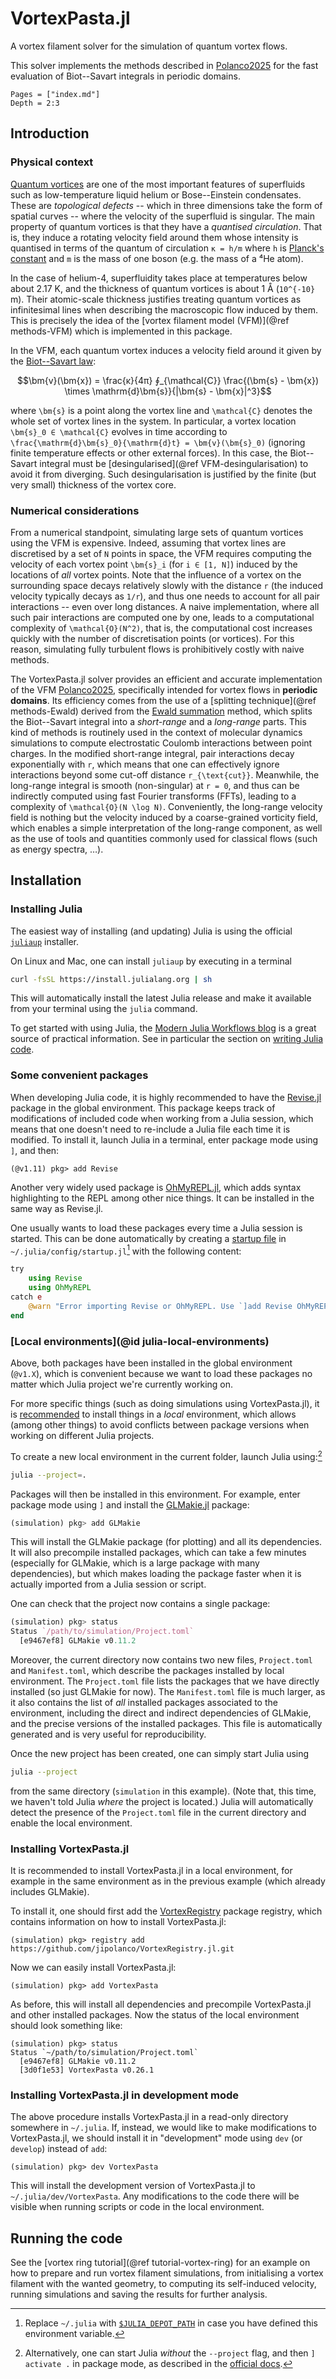 # VortexPasta.jl

A vortex filament solver for the simulation of quantum vortex flows.

This solver implements the methods described in [Polanco2025](@citet) for the fast evaluation of Biot--Savart integrals in periodic domains.

```@contents
Pages = ["index.md"]
Depth = 2:3
```

## Introduction

### Physical context

[Quantum vortices](https://en.wikipedia.org/wiki/Quantum_vortex) are one of the most important features of superfluids such as low-temperature liquid helium or Bose--Einstein condensates.
These are *topological defects* -- which in three dimensions take the form of spatial curves -- where the velocity of the superfluid is singular.
The main property of quantum vortices is that they have a *quantised circulation*.
That is, they induce a rotating velocity field around them whose intensity is quantised in terms of the quantum of circulation ``κ = h/m`` where ``h`` is [Planck's constant](https://en.wikipedia.org/wiki/Planck_constant) and ``m`` is the mass of one boson (e.g. the mass of a ⁴He atom).

In the case of helium-4, superfluidity takes place at temperatures below about 2.17 K,
and the thickness of quantum vortices is about 1 Å (``10^{-10}`` m).
Their atomic-scale thickness justifies treating quantum vortices as infinitesimal lines when describing the macroscopic flow induced by them.
This is precisely the idea of the [vortex filament model (VFM)](@ref methods-VFM) which is implemented in this package.

In the VFM, each quantum vortex induces a velocity field around it given by the [Biot--Savart law](https://en.wikipedia.org/wiki/Biot%E2%80%93Savart_law):

```math
\bm{v}(\bm{x}) =
\frac{κ}{4π} ∮_{\mathcal{C}} \frac{(\bm{s} - \bm{x}) \times \mathrm{d}\bm{s}}{|\bm{s} - \bm{x}|^3}
```

where ``\bm{s}`` is a point along the vortex line and ``\mathcal{C}`` denotes the whole set of vortex lines in the system.
In particular, a vortex location ``\bm{s}_0 ∈ \mathcal{C}`` evolves in time
according to ``\frac{\mathrm{d}\bm{s}_0}{\mathrm{d}t} = \bm{v}(\bm{s}_0)``
(ignoring finite temperature effects or other external forces).
In this case, the Biot--Savart integral must be [desingularised](@ref VFM-desingularisation) to avoid it from diverging.
Such desingularisation is justified by the finite (but very small) thickness of the vortex core.

### Numerical considerations

From a numerical standpoint, simulating large sets of quantum vortices using the VFM is expensive.
Indeed, assuming that vortex lines are discretised by a set of ``N`` points in space, the VFM requires computing the velocity of each vortex point ``\bm{s}_i`` (for ``i ∈ [1, N]``) induced by the locations of *all* vortex points.
Note that the influence of a vortex on the surrounding space decays relatively slowly with the distance ``r`` (the induced velocity typically decays as ``1/r``), and thus one needs to account for all pair interactions -- even over long distances.
A naive implementation, where all such pair interactions are computed one by one, leads to a computational complexity of ``\mathcal{O}(N^2)``, that is, the computational cost increases quickly with the number of discretisation points (or vortices).
For this reason, simulating fully turbulent flows is prohibitively costly with naive methods.

The VortexPasta.jl solver provides an efficient and accurate implementation of the VFM [Polanco2025](@cite), specifically intended for vortex flows in **periodic domains**.
Its efficiency comes from the use of a [splitting technique](@ref methods-Ewald) derived from the
[Ewald summation](https://en.wikipedia.org/wiki/Ewald_summation) method, which splits the Biot--Savart integral into a *short-range* and a *long-range* parts.
This kind of methods is routinely used in the context of molecular dynamics simulations to compute electrostatic Coulomb interactions between point charges.
In the modified short-range integral, pair interactions decay exponentially with ``r``, which means that one can effectively ignore interactions beyond some cut-off distance ``r_{\text{cut}}``.
Meanwhile, the long-range integral is smooth (non-singular) at ``r = 0``, and thus can be indirectly computed using fast Fourier transforms (FFTs), leading to a complexity of ``\mathcal{O}(N \log N)``.
Conveniently, the long-range velocity field is nothing but the velocity induced by
a coarse-grained vorticity field, which enables a simple interpretation of the long-range component, as well as the use of tools and quantities commonly used for classical flows (such as energy spectra, …).

## Installation

### Installing Julia

The easiest way of installing (and updating) Julia is using the official [`juliaup`](https://github.com/JuliaLang/juliaup) installer.

On Linux and Mac, one can install `juliaup` by executing in a terminal

```bash
curl -fsSL https://install.julialang.org | sh
```

This will automatically install the latest Julia release and make it available from your terminal using the `julia` command.

To get started with using Julia, the [Modern Julia Workflows blog](https://modernjuliaworkflows.github.io/) is a great source of practical information.
See in particular the section on [writing Julia code](https://modernjuliaworkflows.github.io/writing/).

### Some convenient packages

When developing Julia code, it is highly recommended to have the [Revise.jl](https://github.com/timholy/Revise.jl/) package in the global environment.
This package keeps track of modifications of included code when working from a Julia session, which means that one doesn't need to re-include a Julia file each time it is modified.
To install it, launch Julia in a terminal, enter package mode using `]`, and then:

```julia-repl
(@v1.11) pkg> add Revise
```

Another very widely used package is [OhMyREPL.jl](https://github.com/KristofferC/OhMyREPL.jl), which adds syntax highlighting to the REPL among other nice things.
It can be installed in the same way as Revise.jl.

One usually wants to load these packages every time a Julia session is started.
This can be done automatically by creating a [startup file](https://docs.julialang.org/en/v1/manual/command-line-interface/#Startup-file) in `~/.julia/config/startup.jl`[^2] with the following content:

```julia
try
    using Revise
    using OhMyREPL
catch e
    @warn "Error importing Revise or OhMyREPL. Use `]add Revise OhMyREPL` to install them."
end
```

### [Local environments](@id julia-local-environments)

Above, both packages have been installed in the global environment (`@v1.X`), which is convenient because we want to load these packages no matter which Julia project we're currently working on.

For more specific things (such as doing simulations using VortexPasta.jl), it is [recommended](https://modernjuliaworkflows.github.io/writing/#environments) to install things in a *local* environment, which allows (among other things) to avoid conflicts between package versions when working on different Julia projects.

To create a new local environment in the current folder, launch Julia using:[^1]

```bash
julia --project=.
```

Packages will then be installed in this environment.
For example, enter package mode using `]` and install the [GLMakie.jl](https://docs.makie.org/stable/) package:

```julia
(simulation) pkg> add GLMakie
```

This will install the GLMakie package (for plotting) and all its dependencies.
It will also precompile installed packages, which can take a few minutes (especially for GLMakie, which is a large package with many dependencies), but which makes loading the package faster when it is actually imported from a Julia session or script.

One can check that the project now contains a single package:

```julia
(simulation) pkg> status
Status `/path/to/simulation/Project.toml`
  [e9467ef8] GLMakie v0.11.2
```

Moreover, the current directory now contains two new files, `Project.toml` and `Manifest.toml`, which describe the packages installed by local environment.
The `Project.toml` file lists the packages that we have directly installed (so just GLMakie for now).
The `Manifest.toml` file is much larger, as it also contains the list of *all* installed packages associated to the environment, including the direct and indirect dependencies of GLMakie, and the precise versions of the installed packages.
This file is automatically generated and is very useful for reproducibility.

Once the new project has been created, one can simply start Julia using

```bash
julia --project
```

from the same directory (`simulation` in this example).
(Note that, this time, we haven't told Julia *where* the project is located.)
Julia will automatically detect the presence of the `Project.toml` file in the current directory and enable the local environment.

### Installing VortexPasta.jl

It is recommended to install VortexPasta.jl in a local environment, for example in the same environment as in the previous example (which already includes GLMakie).

To install it, one should first add the [VortexRegistry](https://github.com/jipolanco/VortexRegistry.jl) package registry, which contains information on how to install VortexPasta.jl:

```julia-repl
(simulation) pkg> registry add https://github.com/jipolanco/VortexRegistry.jl.git
```

Now we can easily install VortexPasta.jl:

```julia-repl
(simulation) pkg> add VortexPasta
```

As before, this will install all dependencies and precompile VortexPasta.jl and other installed packages.
Now the status of the local environment should look something like:

```julia-repl
(simulation) pkg> status
Status `~/path/to/simulation/Project.toml`
  [e9467ef8] GLMakie v0.11.2
  [3d0f1e53] VortexPasta v0.26.1
```

### Installing VortexPasta.jl in development mode

The above procedure installs VortexPasta.jl in a read-only directory somewhere in `~/.julia`.
If, instead, we would like to make modifications to VortexPasta.jl, we should install it in "development" mode using `dev` (or `develop`) instead of `add`:

```julia-repl
(simulation) pkg> dev VortexPasta
```

This will install the development version of VortexPasta.jl to `~/.julia/dev/VortexPasta`.
Any modifications to the code there will be visible when running scripts or code in the local environment.

## Running the code

See the [vortex ring tutorial](@ref tutorial-vortex-ring) for an example on how to prepare and run vortex filament simulations, from initialising a vortex filament with the wanted geometry, to computing its self-induced velocity, running simulations and saving the results for further analysis.


[^1]: Alternatively, one can start Julia *without* the `--project` flag, and then `] activate .` in package mode, as described in the [official docs](https://pkgdocs.julialang.org/dev/getting-started/#Getting-Started-with-Environments).

[^2]: Replace `~/.julia` with [`$JULIA_DEPOT_PATH`](https://docs.julialang.org/en/v1/manual/environment-variables/#JULIA_DEPOT_PATH) in case you have defined this environment variable.
